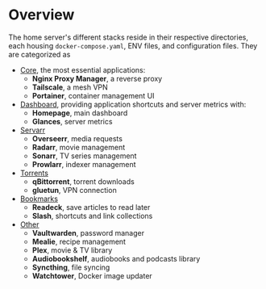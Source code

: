 # Overview
The home server's different stacks reside in their respective directories, each housing `docker-compose.yaml`, ENV files, and configuration files. They are categorized as

- [Core](/stacks/core), the most essential applications:
    - **Nginx Proxy Manager**, a reverse proxy
    - **Tailscale**, a mesh VPN
    - **Portainer**, container management UI
- [Dashboard](/stacks/dashboard), providing application shortcuts and server metrics with:
    - **Homepage**, main dashboard
    - **Glances**, server metrics
- [Servarr](/stacks/servarr)
    - **Overseerr**, media requests
    - **Radarr**, movie management
    - **Sonarr**, TV series management
    - **Prowlarr**, indexer management
- [Torrents](/stacks/torrents)
    - **qBittorrent**, torrent downloads
    - **gluetun**, VPN connection
- [Bookmarks](/stacks/bookmarks)
    - **Readeck**, save articles to read later
    - **Slash**, shortcuts and link collections
- [Other](/stacks/other)
    - **Vaultwarden**, password manager
    - **Mealie**, recipe management
    - **Plex**, movie & TV library
    - **Audiobookshelf**, audiobooks and podcasts library
    - **Syncthing**, file syncing
    - **Watchtower**, Docker image updater
